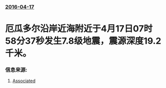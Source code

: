 ### [2016-04-17](/news/2016/04/17/index.md)

##### 
# 厄瓜多尔沿岸近海附近于4月17日07时58分37秒发生7.8级地震，震源深度19.2千米。 




### 信息来源:

1. [Associated](http://abc7.com/news/78-magnitude-earthquake-hits-near-ecuador-according-to-usgs/1295047/)

